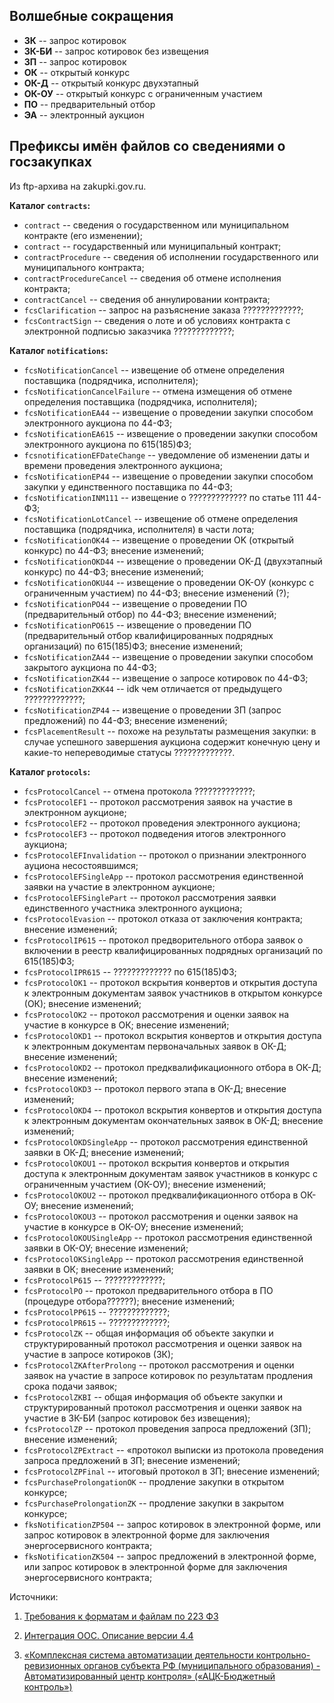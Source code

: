 
## Волшебные сокращения    

* **ЗК** -- запрос котировок    
* **ЗК-БИ** -- запрос котировок без извещения    
* **ЗП** -- запрос котировок     
* **ОК** -- открытый конкурс    
* **ОК-Д** -- открытый конкурс двухэтапный    
* **ОК-ОУ** -- открытый конкурс с ограниченным участием    
* **ПО** -- предварительный отбор    
* **ЭА** -- электронный аукцион    


## Префиксы имён файлов со сведениями о госзакупках

Из ftp-архива на zakupki.gov.ru.     

**Каталог `contracts`:**   

* `contract` -- сведения о государственном или муниципальном контракте (его изменении);     
* `contract` -- государственный или муниципальный контракт;    
* `contractProcedure` -- сведения об исполнении государственного или муниципального контракта;   
* `contractProcedureCancel` -- сведения об отмене исполнения контракта;   
* `contractCancel` -- сведения об аннулировании контракта;   
* `fcsClarification` -- запрос на разъяснение заказа ?????????????;   
* `fcsContractSign` --  сведения о лоте и об условиях контракта с электронной подписью заказчика ?????????????;    

**Каталог `notifications`:**   

* `fcsNotificationCancel` -- извещение об отмене определения поставщика (подрядчика, исполнителя);         
* `fcsNotificationCancelFailure` -- отмена измещения об отмене определения поставщика (подрядчика, исполнителя);     
* `fcsNotificationEA44` -- извещение о проведении закупки способом электронного аукциона по 44-ФЗ;     
* `fcsNotificationEA615` -- извещение о проведении закупки способом электронного аукциона по 615(185)ФЗ;     
* `fcsnotificationEFDateChange` -- уведомление об изменении даты и времени проведения электронного аукциона;    
* `fcsNotificationEP44` -- извещение о проведении закупки способом закупки у единственного поставщика по 44-ФЗ;    
* `fcsNotificationINM111` -- извещение о ????????????? по статье 111 44-ФЗ;    
* `fcsNotificationLotCancel` -- извещение об отмене определения поставщика (подрядчика, исполнителя) в части лота;   
* `fcsNotificationOK44` -- извещение о проведении OK (открытый конкурс) по 44-ФЗ; внесение изменений;    
* `fcsNotificationOKD44` -- извещение о проведении OK-Д (двухэтапный конкурс) по 44-ФЗ; внесение изменений;    
* `fcsNotificationOKU44` -- извещение о проведении OK-ОУ (конкурс с ограниченным участием) по 44-ФЗ; внесение изменений (?);    
* `fcsNotificationPO44` -- извещение о проведении ПО (предварительный отбор) по 44-ФЗ; внесение изменений;   
* `fcsNotificationPO615` -- извещение о проведении ПО (предварительный отбор квалифицированных подрядных организаций) по 615(185)ФЗ; внесение изменений;   
* `fcsNotificationZA44` -- извещение о проведении закупки способом закрытого аукциона по 44-ФЗ;     
* `fcsNotificationZK44` -- извещение о запросе котировок по 44-ФЗ;  
* `fcsNotificationZKK44` -- idk чем отличается от предыдущего ?????????????;   
* `fcsNotificationZP44` -- извещение о проведении ЗП (запрос предложений) по 44-ФЗ; внесение изменений;     
* `fcsPlacementResult` -- похоже на результаты размещения закупки: в случае успешного завершения аукциона содержит конечную цену и какие-то непереводимые статусы ?????????????.   


**Каталог `protocols`:**

* `fcsProtocolCancel` -- отмена протокола ?????????????;   
* `fcsProtocolEF1` -- протокол рассмотрения заявок на участие в электронном аукционе;    
* `fcsProtocolEF2` -- протокол проведения электронного аукциона;    
* `fcsProtocolEF3` -- протокол подведения итогов электронного аукциона;    
* `fcsProtocolEFInvalidation` -- протокол о признании электронного ауциона несостоявшимся;   
* `fcsProtocolEFSingleApp` -- протокол рассмотрения единственной заявки на участие в электронном аукционе;    
* `fcsProtocolEFSinglePart` -- протокол рассмотрения заявки единственного участника электронного аукциона;    
* `fcsProtocolEvasion` -- протокол отказа от заключения контракта; внесение изменений;   
* `fcsProtocolIP615` -- протокол предворительного отбора заявок о включении в реестр квалифицированных подрядных организаций по 615(185)ФЗ;    
* `fcsProtocolIPR615` -- ????????????? по 615(185)ФЗ;     
* `fcsProtocolOK1` -- протокол вскрытия конвертов и открытия доступа к электронным документам заявок участников в открытом конкурсе (ОК); внесение изменений;    
* `fcsProtocolOK2` -- протокол рассмотрения и оценки заявок на участие в конкурсе в ОК; внесение изменений;     
* `fcsProtocolOKD1` -- протокол вскрытия конвертов и открытия доступа к электронным документам первоначальных заявок в ОК-Д; внесение изменений;       
* `fcsProtocolOKD2` -- протокол предквалификационного отбора в ОК-Д; внесение изменений;   
* `fcsProtocolOKD3` -- протокол первого этапа в ОК-Д; внесение изменений;   
* `fcsProtocolOKD4` -- протокол вскрытия конвертов и открытия доступа к электронным документам окончательных заявок в ОК-Д; внесение изменений;   
* `fcsProtocolOKDSingleApp` -- протокол рассмотрения единственной заявки в ОК-Д; внесение изменений;    
* `fcsProtocolOKOU1` -- протокол вскрытия конвертов и открытия доступа к электронным документам заявок участников в конкурс с ограниченным участием (ОК-ОУ); внесение изменений;    
* `fcsProtocolOKOU2` -- протокол предквалификационного отбора в ОК-ОУ; внесение изменений;    
* `fcsProtocolOKOU3` -- протокол рассмотрения и оценки заявок на участие в конкурсе в ОК-ОУ; внесение изменений;     
* `fcsProtocolOKOUSingleApp` -- протокол рассмотрения единственной заявки в ОК-ОУ; внесение изменений;   
* `fcsProtocolOKSingleApp` -- протокол рассмотрения единственной заявки в ОК; внесение изменений;    
* `fcsProtocolP615` -- ?????????????;     
* `fcsProtocolPO` -- протокол предварительного отбора в ПО (процедуре отбора??????); внесение изменений;      
* `fcsProtocolPP615` -- ?????????????;   
* `fcsProtocolPR615` -- ?????????????;   
* `fcsProtocolZK` -- общая информация об объекте закупки и структурированный протокол рассмотрения и оценки заявок на участие в запросе котироков (ЗК);    
* `fcsProtocolZKAfterProlong` -- протокол рассмотрения и оценки заявок на участие в запросе котировок по результатам продления срока подачи заявок;    
* `fcsProtocolZKBI` -- общая информация об объекте закупки и структурированный протокол рассмотрения и оценки заявок на участие в ЗК-БИ (запрос котировок без извещения);    
* `fcsProtocolZP` -- протокол проведения запроса предложений (ЗП); внесение изменений;    
* `fcsProtocolZPExtract` -- «протокол выписки из протокола проведения запроса предложений в ЗП; внесение изменений;    
* `fcsProtocolZPFinal` -- итоговый протокол в ЗП; внесение изменений;    
* `fcsPurchaseProlongationOK` -- продление закупки в открытом конкурсе;    
* `fcsPurchaseProlongationZK` -- продление закупки в закрытом конкурсе;    
* `fksNotificationZP504` -- запрос котировок в электронной форме, или запрос котировок в электронной форме для заключения энергосервисного контракта;   
* `fksNotificationZK504` -- запрос предложений в электронной форме, или запрос котировок в электронной форме для заключения энергосервисного контракта;   


Источники:    

1. [Требования к форматам и файлам по 223 ФЗ](http://zakupki.gov.ru/epz/main/public/download/downloadDocument.html?id=24139)    

1. [Интеграция ООС. Описание версии 4.4](http://www.google.ru/url?sa=t&rct=j&q=&esrc=s&source=web&cd=1&ved=0ahUKEwjnmKr2tIfcAhVSh6YKHVF3AEgQFggpMAA&url=http%3A%2F%2Fzakupki.gov.ru%2Fepz%2Fmain%2Fpublic%2Fdownload%2FdownloadDocument.html%3Fid%3D10567&usg=AOvVaw0o5gaLl4hUTWkIMnrzjwje)   

1. [«Комплексная система автоматизации деятельности контрольно-ревизионных органов субъекта РФ (муниципального образования) - Автоматизированный центр контроля» («АЦК-Бюджетный контроль»)](https://www.google.ru/url?sa=t&rct=j&q=&esrc=s&source=web&cd=1&ved=0ahUKEwiB8o3qtYfcAhUE_ywKHXJUCagQFggrMAA&url=https%3A%2F%2Fbftcom.com%2Fupload%2Fiblock%2F311%2F31115ad86c2459815fe7b71992a3f84c.pdf&usg=AOvVaw2c-o07Z2F7pL1NaI8iHStb)     